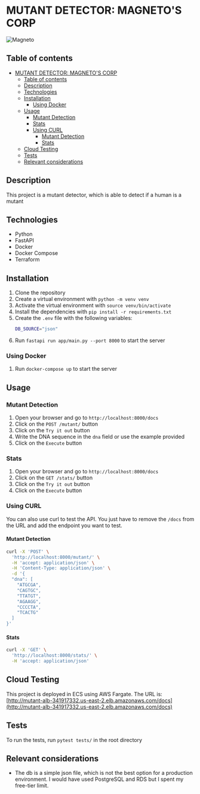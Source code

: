 # MUTANT DETECTOR: MAGNETO'S CORP
![Magneto](assets/magneto.avif)

## Table of contents
- [MUTANT DETECTOR: MAGNETO'S CORP](#mutant-detector-magnetos-corp)
  - [Table of contents](#table-of-contents)
  - [Description](#description)
  - [Technologies](#technologies)
  - [Installation](#installation)
    - [Using Docker](#using-docker)
  - [Usage](#usage)
    - [Mutant Detection](#mutant-detection)
    - [Stats](#stats)
    - [Using CURL](#using-curl)
      - [Mutant Detection](#mutant-detection-1)
      - [Stats](#stats-1)
  - [Cloud Testing](#cloud-testing)
  - [Tests](#tests)
  - [Relevant considerations](#relevant-considerations)

## Description
This project is a mutant detector, which is able to detect if a human is a mutant

## Technologies
- Python
- FastAPI
- Docker
- Docker Compose
- Terraform

## Installation
1. Clone the repository
2. Create a virtual environment with `python -m venv venv`
3. Activate the virtual environment with `source venv/bin/activate`
4. Install the dependencies with `pip install -r requirements.txt`
5. Create the `.env` file with the following variables:
    ```bash
    DB_SOURCE="json"
    ```
6. Run `fastapi run app/main.py --port 8000` to start the server

### Using Docker
1. Run `docker-compose up` to start the server

## Usage

### Mutant Detection
1. Open your browser and go to `http://localhost:8000/docs`
2. Click on the `POST /mutant/` button
3. Click on the `Try it out` button
4. Write the DNA sequence in the `dna` field or use the example provided
5. Click on the `Execute` button

### Stats
1. Open your browser and go to `http://localhost:8000/docs`
2. Click on the `GET /stats/` button
3. Click on the `Try it out` button
4. Click on the `Execute` button

### Using CURL

You can also use curl to test the API. You just have to remove the `/docs` from the URL and add the endpoint you want to test.

#### Mutant Detection
```bash
curl -X 'POST' \
  'http://localhost:8000/mutant/' \
  -H 'accept: application/json' \
  -H 'Content-Type: application/json' \
  -d '{
  "dna": [
    "ATGCGA",
    "CAGTGC",
    "TTATGT",
    "AGAAGG",
    "CCCCTA",
    "TCACTG"
  ]
}'
```

#### Stats
```bash
curl -X 'GET' \
  'http://localhost:8000/stats/' \
  -H 'accept: application/json'
```


## Cloud Testing

This project is deployed in ECS using AWS Fargate. The URL is: [http://mutant-alb-341917332.us-east-2.elb.amazonaws.com/docs](http://mutant-alb-341917332.us-east-2.elb.amazonaws.com/docs)

## Tests
To run the tests, run `pytest tests/` in the root directory

## Relevant considerations
- The db is a simple json file, which is not the best option for a production environment. I would have used PostgreSQL and RDS but I spent my free-tier limit.